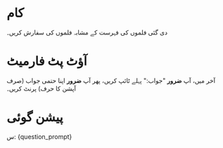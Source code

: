 # کام
دی گئی فلموں کی فہرست کے مشابہ فلموں کی سفارش کریں۔

# آؤٹ پٹ فارمیٹ
آخر میں، آپ **ضرور** "جواب:" پہلے ٹائپ کریں، پھر آپ **ضرور** اپنا حتمی جواب (صرف آپشن کا حرف) پرنٹ کریں۔

# پیشن گوئی
س: {question_prompt}
